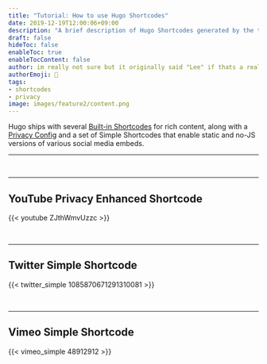 ```yaml
---
title: "Tutorial: How to use Hugo Shortcodes"
date: 2019-12-19T12:00:06+09:00
description: "A brief description of Hugo Shortcodes generated by the template I used for this site"
draft: false
hideToc: false
enableToc: true
enableTocContent: false
author: im really not sure but it originally said "Lee" if thats a real person
authorEmoji: 👺
tags:
- shortcodes
- privacy
image: images/feature2/content.png
---
```


Hugo ships with several [Built-in Shortcodes](https://gohugo.io/content-management/shortcodes/#use-hugo-s-built-in-shortcodes) for rich content, along with a [Privacy Config](https://gohugo.io/about/hugo-and-gdpr/) and a set of Simple Shortcodes that enable static and no-JS versions of various social media embeds.
<!--more-->
---

<br>

---

## YouTube Privacy Enhanced Shortcode

{{< youtube ZJthWmvUzzc >}}

<br>

---

## Twitter Simple Shortcode

{{< twitter_simple 1085870671291310081 >}}

<br>

---

## Vimeo Simple Shortcode

{{< vimeo_simple 48912912 >}}
